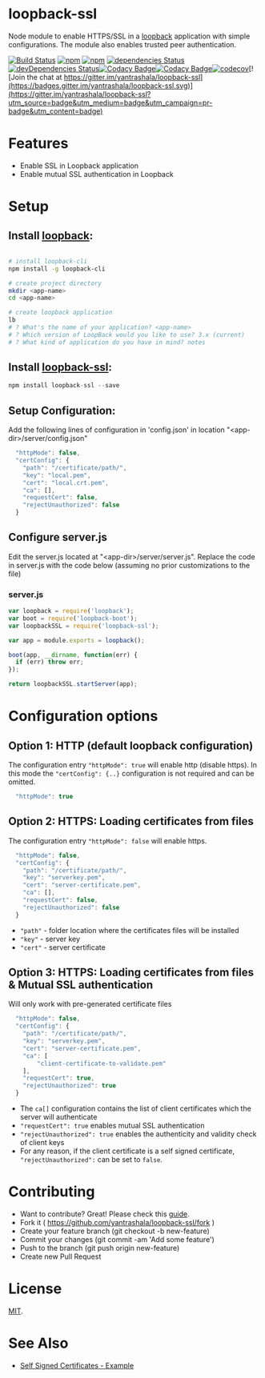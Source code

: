 # loopback-ssl

Node module to enable HTTPS/SSL in a [loopback] application with simple configurations. The module also enables trusted peer authentication.

[![Build Status](https://travis-ci.org/yantrashala/loopback-ssl.svg?branch=master)](https://travis-ci.org/yantrashala/loopback-ssl) [![npm](https://img.shields.io/npm/dm/loopback-ssl.svg)](https://npm-stat.com/charts.html?package=loopback-ssl) [![npm](https://img.shields.io/npm/l/loopback-ssl.svg)](https://github.com/yantrashala/loopback-ssl/blob/master/LICENSE) [![dependencies Status](https://david-dm.org/yantrashala/loopback-ssl/status.svg)](https://david-dm.org/yantrashala/loopback-ssl)[![devDependencies Status](https://david-dm.org/yantrashala/loopback-ssl/dev-status.svg)](https://david-dm.org/yantrashala/loopback-ssl?type=dev)[![Codacy Badge](https://api.codacy.com/project/badge/Grade/74ddc643152f4f439d6ef7d99ed9d5f6)](https://www.codacy.com/app/siddhartha-lahiri/loopback-ssl?utm_source=github.com&amp;utm_medium=referral&amp;utm_content=yantrashala/loopback-ssl&amp;utm_campaign=Badge_Grade)[![Codacy Badge](https://api.codacy.com/project/badge/Coverage/74ddc643152f4f439d6ef7d99ed9d5f6)](https://www.codacy.com/app/siddhartha-lahiri/loopback-ssl?utm_source=github.com&utm_medium=referral&utm_content=yantrashala/loopback-ssl&utm_campaign=Badge_Coverage)[![codecov](https://codecov.io/gh/yantrashala/loopback-ssl/branch/master/graph/badge.svg)](https://codecov.io/gh/yantrashala/loopback-ssl)[![Join the chat at https://gitter.im/yantrashala/loopback-ssl](https://badges.gitter.im/yantrashala/loopback-ssl.svg)](https://gitter.im/yantrashala/loopback-ssl?utm_source=badge&utm_medium=badge&utm_campaign=pr-badge&utm_content=badge)


# Features
- Enable SSL in Loopback application
- Enable mutual SSL authentication in Loopback

# Setup

## Install [loopback]:
```bash

# install loopback-cli
npm install -g loopback-cli

# create project directory
mkdir <app-name>
cd <app-name>

# create loopback application
lb
# ? What's the name of your application? <app-name>
# ? Which version of LoopBack would you like to use? 3.x (current)
# ? What kind of application do you have in mind? notes
```

## Install [loopback-ssl]:
```js
npm install loopback-ssl --save
```

## Setup Configuration:
Add the following lines of configuration in 'config.json' in location "\<app-dir\>/server/config.json"
```js
  "httpMode": false,
  "certConfig": {
    "path": "/certificate/path/",
    "key": "local.pem",
    "cert": "local.crt.pem",
    "ca": [],
    "requestCert": false,
    "rejectUnauthorized": false
  }
```

## Configure server.js
Edit the server.js located at "\<app-dir\>/server/server.js". Replace the code in server.js with the code below (assuming no prior customizations to the file)

### server.js
```js
var loopback = require('loopback');
var boot = require('loopback-boot');
var loopbackSSL = require('loopback-ssl');

var app = module.exports = loopback();

boot(app, __dirname, function(err) {
  if (err) throw err;
});

return loopbackSSL.startServer(app);
```
# Configuration options

## Option 1: HTTP (default loopback configuration)
The configuration entry `"httpMode": true` will enable http (disable https). In this mode the `"certConfig": {..}` configuration is not required and can be omitted.
```js
  "httpMode": true
```

## Option 2: HTTPS: Loading certificates from files
The configuration entry `"httpMode": false` will enable https.
```js
  "httpMode": false,
  "certConfig": {
    "path": "/certificate/path/",
    "key": "serverkey.pem",
    "cert": "server-certificate.pem",
    "ca": [],
    "requestCert": false,
    "rejectUnauthorized": false
  }
```
- `"path"` - folder location where the certificates files will be installed
- `"key"` - server key
- `"cert"` - server certificate

## Option 3: HTTPS: Loading certificates from files & Mutual SSL authentication
Will only work with pre-generated certificate files
```js
  "httpMode": false,
  "certConfig": {
    "path": "/certificate/path/",
    "key": "serverkey.pem",
    "cert": "server-certificate.pem",
    "ca": [
        "client-certificate-to-validate.pem"
    ],
    "requestCert": true,
    "rejectUnauthorized": true
  }
```
- The `ca[]` configuration contains the list of client certificates which the server will authenticate
- `"requestCert": true` enables mutual SSL authentication
- `"rejectUnauthorized": true` enables the authenticity and validity check of client keys
- For any reason, if the client certificate is a self signed certificate, `"rejectUnauthorized":` can be set to `false`.



# Contributing

- Want to contribute? Great! Please check this [guide](https://github.com/yantrashala/loopback-ssl/blob/master/CONTRIBUTING.md).
- Fork it ( https://github.com/yantrashala/loopback-ssl/fork )
- Create your feature branch (git checkout -b new-feature)
- Commit your changes (git commit -am 'Add some feature')
- Push to the branch (git push origin new-feature)
- Create new Pull Request

# License

[MIT](./LICENSE).

# See Also
- [Self Signed Certificates - Example][self_signed]

[loopback]: http://loopback.io
[loopback-ssl]: https://www.npmjs.com/package/loopback-ssl
[trusted_peer]: https://github.com/coolaj86/nodejs-ssl-trusted-peer-example
[self_signed]: https://github.com/coolaj86/nodejs-self-signed-certificate-example
